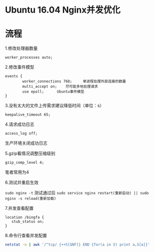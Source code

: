 # Ubuntu 16.04 Nginx并发优化

# 流程

1.修改处理器数量

`worker_processes auto;`

2.修改事件模型

```
events {
        worker_connections 768;     单进程处理外部连接的数量
        multi_accept on;    尽可能多地处理请求
        use epoll;      Ubuntu事件模型
}
```

3.没有太大的文件上传需求建议降低时间（单位：s）

`keepalive_timeout 65;`

4.请求成功日志

`access_log off;`

生产环境关闭成功日志

5.gzip看情况调整压缩级别

`gzip_comp_level 4;`

笔者常用为4

6.测试并重启生效

`sudo nginx -t` 测试通过后 `sudo service nginx restart(重新启动) || sudo nginx -s reload(重新加载)`

7.并发查看配置

```
location /bingfa {
   stub_status on;
}
```

8.命令行查看并发配置

```bash
netstat -n | awk '/^tcp/ {++S[$NF]} END {for(a in S) print a,S[a]}'
```

